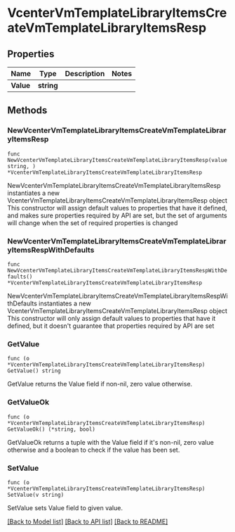 # VcenterVmTemplateLibraryItemsCreateVmTemplateLibraryItemsResp

## Properties

Name | Type | Description | Notes
------------ | ------------- | ------------- | -------------
**Value** | **string** |  | 

## Methods

### NewVcenterVmTemplateLibraryItemsCreateVmTemplateLibraryItemsResp

`func NewVcenterVmTemplateLibraryItemsCreateVmTemplateLibraryItemsResp(value string, ) *VcenterVmTemplateLibraryItemsCreateVmTemplateLibraryItemsResp`

NewVcenterVmTemplateLibraryItemsCreateVmTemplateLibraryItemsResp instantiates a new VcenterVmTemplateLibraryItemsCreateVmTemplateLibraryItemsResp object
This constructor will assign default values to properties that have it defined,
and makes sure properties required by API are set, but the set of arguments
will change when the set of required properties is changed

### NewVcenterVmTemplateLibraryItemsCreateVmTemplateLibraryItemsRespWithDefaults

`func NewVcenterVmTemplateLibraryItemsCreateVmTemplateLibraryItemsRespWithDefaults() *VcenterVmTemplateLibraryItemsCreateVmTemplateLibraryItemsResp`

NewVcenterVmTemplateLibraryItemsCreateVmTemplateLibraryItemsRespWithDefaults instantiates a new VcenterVmTemplateLibraryItemsCreateVmTemplateLibraryItemsResp object
This constructor will only assign default values to properties that have it defined,
but it doesn't guarantee that properties required by API are set

### GetValue

`func (o *VcenterVmTemplateLibraryItemsCreateVmTemplateLibraryItemsResp) GetValue() string`

GetValue returns the Value field if non-nil, zero value otherwise.

### GetValueOk

`func (o *VcenterVmTemplateLibraryItemsCreateVmTemplateLibraryItemsResp) GetValueOk() (*string, bool)`

GetValueOk returns a tuple with the Value field if it's non-nil, zero value otherwise
and a boolean to check if the value has been set.

### SetValue

`func (o *VcenterVmTemplateLibraryItemsCreateVmTemplateLibraryItemsResp) SetValue(v string)`

SetValue sets Value field to given value.



[[Back to Model list]](../README.md#documentation-for-models) [[Back to API list]](../README.md#documentation-for-api-endpoints) [[Back to README]](../README.md)


